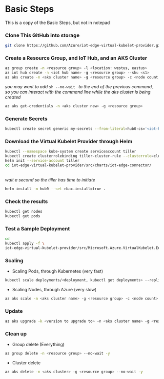 # Basic Steps

This is a copy of the Basic Steps, but not in notepad

### Clone This GitHub into storage
```sh
git clone https://github.com/Azure/iot-edge-virtual-kubelet-provider.git
```

### Create a Resource Group, and IoT Hub, and an AKS Cluster
```sh
az group create -n <resource group> -l <location: westus, eastus>
az iot hub create -n <iot hub name> -g <resource group> --sku <s1>
az aks create -n <aks cluster name> -g <resource group> -c <node count, 1> --generate-ssh-keys
```
*you may want to add* ```sh --no-wait ``` *to the end of the previous command, so you can interact with the command line while the aks cluster is being created*
```sh
az aks get-credentials -n <aks cluster new> -g <resource group>
```

### Generate Secrets 
```sh
kubectl create secret generic my-secrets --from-literal=hub0-cs='<iot-hub-owner-connection-string>'
```

### Download the Virtual Kubelet Provider through Helm
```sh
kubectl --namespace kube-system create serviceaccount tiller
kubectl create clusterrolebinding tiller-cluster-rule --clusterrole=cluster-admin --serviceaccount=kube-system:tiller
helm init --service-account tiller
cd iot-edge-virtual-kubelet-provider/src/charts/iot-edge-connector/
```
<br/> *wait a second so the tiller has time to initiate* <br/>
```sh
helm install -n hub0 --set rbac.install=true .
```

### Check the results
```sh
kubectl get nodes
kubectl get pods
```

### Test a Sample Deployment
```sh
cd
kubectl apply -f \
iot-edge-virtual-kubelet-provider/src/Microsoft.Azure.VirtualKubelet.Edge.Provider/sample-deployment.yaml
```

### Scaling

- Scaling Pods, through Kubernetes (very fast)
```sh
kubectl scale deployments/<deployment, kubectl get deployments> --replicas <number of replicas>
```
- Scaling Nodes, through Azure (very slow)
```sh
az aks scale -n <aks cluster name> -g <resource group> -c <node count> 
```

### Update
```sh
az aks upgrade -k <version to upgrade to> -n <aks cluster name> -g <resource group>
```

### Clean up
- Group delete (Everything)
```sh
az group delete -n <resource group> --no-wait -y
```
- Cluster delete
```sh
az aks delete -n <aks cluster> -g <resource group> --no-wait -y
```
